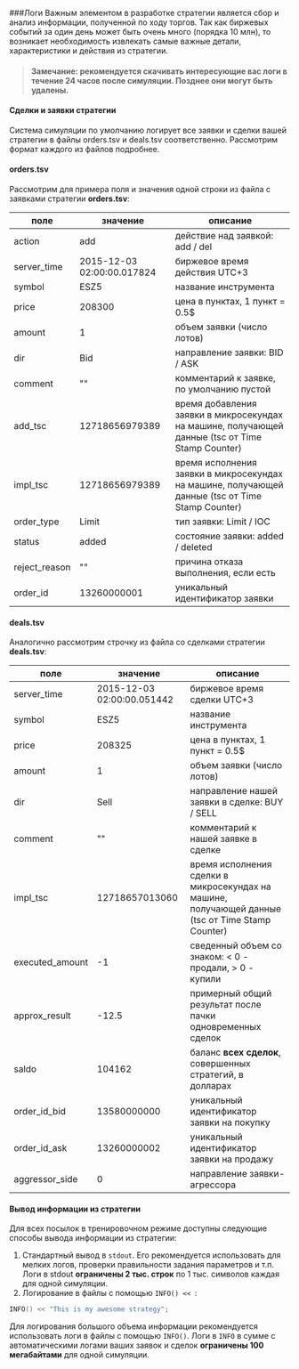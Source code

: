 ###Логи
Важным элементом в разработке стратегии является сбор и анализ информации, полученной по ходу торгов. Так как биржевых событий за один день может быть очень много (порядка 10 млн), то возникает необходимость извлекать самые важные детали, характеристики и действия из стратегии.

> #### Замечание: рекомендуется скачивать интересующие вас логи в течение 24 часов после симуляции. Позднее они могут быть удалены.

<a name="deals_and_orders"></a>
#### Сделки и заявки стратегии
Система симуляции по умолчанию логирует все заявки и сделки вашей стратегии в файлы orders.tsv и deals.tsv соответственно. Рассмотрим формат каждого из файлов подробнее.

<a name="orders"></a>
#### orders.tsv
Рассмотрим для примера поля и значения одной строки из файла с заявками стратегии **orders.tsv**:

|поле|значение|описание|
|--|--|--|
| action | add | действие над заявкой: add / del |
|server_time|2015-12-03 02:00:00.017824|биржевое время действия UTC+3|
| symbol | ESZ5 | название инструмента |
| price | 208300 | цена в пунктах, 1 пункт = 0.5$ |
| amount |  1| объем заявки (число лотов) |
| dir | Bid | направление заявки: BID / ASK |
| comment | "" | комментарий к заявке, по умолчанию пустой|
| add_tsc | 12718656979389 | время добавления заявки в микросекундах на машине, получающей данные (tsc от Time Stamp Counter)  |
| impl_tsc | 12718656979389 | время исполнения заявки в микросекундах на машине, получающей данные (tsc от Time Stamp Counter)  |
| order_type | Limit | тип заявки: Limit / IOC |
| status |  added | состояние заявки: added / deleted |
| reject_reason | "" | причина отказа выполнения, если есть|
| order_id | 13260000001 | уникальный идентификатор заявки |

<a name="deals"></a>
#### deals.tsv
Аналогично рассмотрим строчку из файла со сделками стратегии **deals.tsv**:

|поле|значение|описание|
|--|--|--|
|server_time|2015-12-03 02:00:00.051442|биржевое время сделки UTC+3|
| symbol | ESZ5 | название инструмента |
| price | 208325 | цена в пунктах, 1 пункт = 0.5$ |
| amount |  1| объем заявки (число лотов) |
| dir | Sell | направление нашей заявки в сделке: BUY / SELL |
| comment | "" | комментарий к нашей заявке в сделке|
| impl_tsc | 12718657013060 | время исполнения сделки в микросекундах на машине, получающей данные (tsc от Time Stamp Counter)  |
| executed_amount | -1 | сведенный объем со знаком: < 0 - продали, > 0 - купили|
| approx_result |  -12.5 | примерный общий результат после пачки одновременных сделок |
| saldo | 104162 |  баланс **всех сделок**, совершенных стратегий, в долларах |
| order_id_bid | 13580000000 | уникальный идентификатор заявки на покупку |
| order_id_ask | 13260000002 | уникальный идентификатор заявки на продажу|
| aggressor_side | 0 | направление заявки-агрессора |

<a name="custom_output"></a>
#### Вывод информации из стратегии
Для всех посылок в тренировочном режиме доступны следующие способы вывода информации из стратегии:
1. Стандартный вывод в `stdout`. Его рекомендуется использовать для мелких логов, проверки правильности задания параметров и т.п. Логи в stdout **ограничены 2 тыс. строк** по 1 тыс. символов каждая для одной симуляции.
2. Логирование в файлы с помощью `INFO() << `:
```cpp
INFO() << "This is my awesome strategy";
```
Для логирования большого объема информации рекомендуется использовать логи в файлы с помощью `INFO()`. Логи в `INFO` в сумме с автоматическими логами ваших заявок и сделок **ограничены 100 мегабайтами** для одной симуляции.
